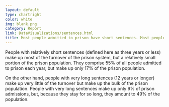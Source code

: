 ```yaml
---
layout: default
type: chartright
color: white
img: blank.png
category: Report
link: DataVisualizations/sentences.html
title: Most people admitted to prison have short sentences. Most people currently in prison are serving very long sentences.
---
```

People with relatively short sentences (defined here as three years or less) make up most of the turnover of the prison system, but a relatively small portion of the prison population. They comprise 55% of all people admitted to prison each year, but make up only 17% of the prison population.

On the other hand, people with very long sentences (12 years or longer) make up very little of the turnover but make up the bulk of the prison population. People with very long sentences make up only 9% of prison admissions, but, because they stay for so long, they amount to 49% of the population.
<br>